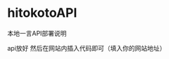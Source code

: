 # hitokotoAPI
本地一言API部署说明

api放好 然后在网站内插入代码即可（填入你的网站地址）
  <script type="text/javascript" src="http:+......+?format=js&charset=utf-8"></script>
  <div id="hitokoto"><script>hitokoto()</script></div>
